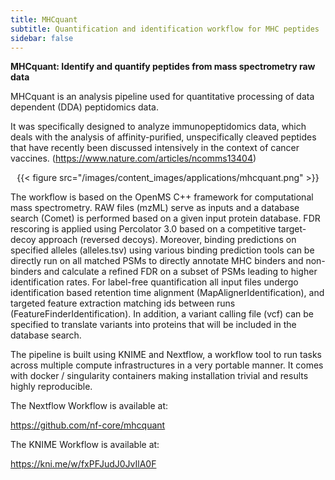 ```yaml
---
title: MHCquant
subtitle: Quantification and identification workflow for MHC peptides
sidebar: false
---
```


**MHCquant: Identify and quantify peptides from mass spectrometry raw data**

MHCquant is an analysis pipeline used for quantitative processing of data dependent (DDA) peptidomics data.

It was specifically designed to analyze immunopeptidomics data, which deals with the analysis of affinity-purified, unspecifically cleaved peptides that have recently been discussed intensively in the context of cancer vaccines. (https://www.nature.com/articles/ncomms13404)

<center>{{< figure src="/images/content_images/applications/mhcquant.png" >}}</center>

The workflow is based on the OpenMS C++ framework for computational mass spectrometry. RAW files (mzML) serve as inputs and a database search (Comet) is performed based on a given input protein database. FDR rescoring is applied using Percolator 3.0 based on a competitive target-decoy approach (reversed decoys). Moreover, binding predictions on specified alleles (alleles.tsv) using various binding prediction tools can be directly run on all matched PSMs to directly annotate MHC binders and non-binders and calculate a refined FDR on a subset of PSMs leading to higher identification rates. For label-free quantification all input files undergo identification based retention time alignment (MapAlignerIdentification), and targeted feature extraction matching ids between runs (FeatureFinderIdentification). In addition, a variant calling file (vcf) can be specified to translate variants into proteins that will be included in the database search.

The pipeline is built using KNIME and Nextflow, a workflow tool to run tasks across multiple compute infrastructures in a very portable manner. It comes with docker / singularity containers making installation trivial and results highly reproducible.

The Nextflow Workflow is available at:

https://github.com/nf-core/mhcquant

The KNIME Workflow is available at:

https://kni.me/w/fxPFJudJ0JvIlA0F